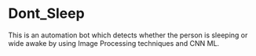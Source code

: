# Dont_Sleep
This is an automation bot which detects whether the person is sleeping or wide awake by using Image Processing techniques and CNN ML.
